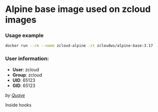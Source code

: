 # Alpine base image used on zcloud images

### Usage example

```bash
docker run --rm --name zcloud-alpine -it zcloudws/alpine-base:3.17
```

### User information:

- **User**: zcloud
- **Group**: zcloud
- **UID**: 65123
- **GID**: 65123

_by [Quave](https://www.quave.com.br)_

Inside hooks
